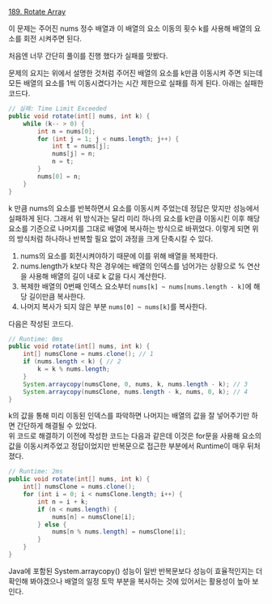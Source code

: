 [189. Rotate Array](https://leetcode.com/problems/rotate-array/)

이 문제는 주어진 nums 정수 배열과 이 배열의 요소 이동의 횟수 k를 사용해 배열의 요소를 회전 시켜주면 된다.

처음엔 너무 간단히 풀이를 진행 했다가 실패를 맛봤다.


문제의 요지는 위에서 설명한 것처럼 주어진 배열의 요소를 k만큼 이동시켜 주면 되는데 모든 배열의 요소를 1씩 이동시켰다가는 시간 제한으로 실패를 하게 된다.
아래는 실패한 코드다.
```java
// 실패: Time Limit Exceeded 
public void rotate(int[] nums, int k) {
    while (k-- > 0) {
        int n = nums[0];
        for (int j = 1; j < nums.length; j++) {
            int t = nums[j];
            nums[j] = n;
            n = t;
        }
        nums[0] = n;
    }
}
```

k 만큼 nums의 요소를 반복하면서 요소를 이동시켜 주었는데 정답은 맞지만 성능에서 실패하게 된다. 그래서 위 방식과는 달리 미리 하나의 요소를 k만큼 이동시킨 이후 해당 요소를 기준으로 나머지를 그대로 배열에 복사하는 방식으로 바뀌었다.
이렇게 되면 위의 방식처럼 하나하나 반복할 필요 없이 과정을 크게 단축시킬 수 있다.

1. nums의 요소를 회전시켜야하기 때문에 이를 위해 배열을 복제한다.
2. nums.length가 k보다 작은 경우에는 배열의 인덱스를 넘어가는 상황으로 % 연산을 사용해 배열의 길이 내로 k 값을 다시 계산한다.
3. 복제한 배열의 0번째 인덱스 요소부터 `nums[k] ~ nums[nums.length - k]`에 해당 길이만큼 복사한다.
4. 나머지 복사가 되지 않은 부분 `nums[0] ~ nums[k]`를 복사한다.

다음은 작성된 코드다.

```java
// Runtime: 0ms
public void rotate(int[] nums, int k) {
    int[] numsClone = nums.clone(); // 1
    if (nums.length < k) { // 2
        k = k % nums.length;
    }
    System.arraycopy(numsClone, 0, nums, k, nums.length - k); // 3
    System.arraycopy(numsClone, nums.length - k, nums, 0, k); // 4
}
```

k의 값을 통해 미리 이동된 인덱스를 파악하면 나머지는 배열의 값을 잘 넣어주기만 하면 간단하게 해결될 수 있었다.  
위 코드로 해결하기 이전에 작성한 코드는 다음과 같은데 이것은 for문을 사용해 요소의 값을 이동시켜주었고 정답이었지만 반복문으로 접근한 부분에서 Runtime이 매우 뒤처졌다.

```java
// Runtime: 2ms
public void rotate(int[] nums, int k) {
    int[] numsClone = nums.clone();
    for (int i = 0; i < numsClone.length; i++) {
        int n = i + k;
        if (n < nums.length) {
            nums[n] = numsClone[i];
        } else {
            nums[n % nums.length] = numsClone[i];
        }
    }
}
```
Java에 포함된 System.arraycopy() 성능이 일반 반복문보다 성능이 효율적인지는 더 확인해 봐야겠으나 배열의 일정 토막 부분을 복사하는 것에 있어서는 활용성이 높아 보인다. 


